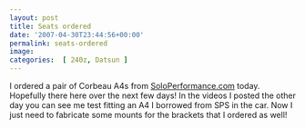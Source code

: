 ```yaml
---
layout: post
title: Seats ordered
date: '2007-04-30T23:44:56+00:00'
permalink: seats-ordered
image: 
categories:  [ 240z, Datsun ]
---
```

I ordered a pair of Corbeau A4s from [SoloPerformance.com](http://www.soloperformance.com) today. Hopefully there here over the next few days! In the videos I posted the other day you can see me test fitting an A4 I borrowed from SPS in the car. Now I just need to fabricate some mounts for the brackets that I ordered as well!


